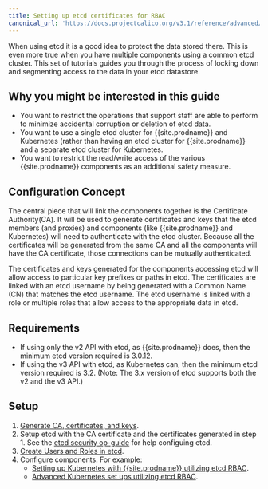 ```yaml
---
title: Setting up etcd certificates for RBAC
canonical_url: 'https://docs.projectcalico.org/v3.1/reference/advanced/etcd-rbac/'
---
```


When using etcd it is a good idea to protect the data stored there. This is
even more true when you have multiple components using a common etcd cluster.
This set of tutorials guides you through the process of locking down and
segmenting access to the data in your etcd datastore.

## Why you might be interested in this guide

- You want to restrict the operations that support staff are able to perform
  to minimize accidental corruption or deletion of etcd data.
- You want to use a single etcd cluster for {{site.prodname}} and Kubernetes (rather than
  having an etcd cluster for {{site.prodname}} and a separate etcd cluster for Kubernetes.
- You want to restrict the read/write access of the various {{site.prodname}} components
  as an additional safety measure.

## Configuration Concept

The central piece that will link the components together is the Certificate
Authority(CA). It will be used to
generate certificates and keys that the etcd members (and proxies) and components
(like {{site.prodname}} and Kubernetes) will need to authenticate with the etcd cluster.
Because all the certificates will be generated from the same CA and all the
components will have the CA certificate, those connections can be mutually
authenticated.

The certificates and keys generated for the components accessing etcd will allow
access to particular key prefixes or paths in etcd. The certificates are linked
with an etcd username by being generated with a Common Name (CN) that matches
the etcd username. The etcd username is linked with a role or multiple roles
that allow access to the appropriate data in etcd.

## Requirements

- If using only the v2 API with etcd, as {{site.prodname}} does, then the minimum etcd
  version required is 3.0.12.
- If using the v3 API with etcd, as Kubernetes can, then the minimum etcd
  version required is 3.2. (Note: The 3.x version of etcd supports both the v2
  and the v3 API.)

## Setup

1. [Generate CA, certificates, and keys](certificate-generation).
2. Setup etcd with the CA certificate and the certificates generated in step 1.
   See the
   [etcd security op-guide](https://coreos.com/etcd/docs/latest/op-guide/security.html)
   for help configuing etcd.
3. [Create Users and Roles in etcd](users-and-roles).
4. Configure components. For example:
   - [Setting up Kubernetes with {{site.prodname}} utilizing etcd RBAC](kubernetes).
   - [Advanced Kubernetes set ups utilizing etcd RBAC](kubernetes-advanced).
